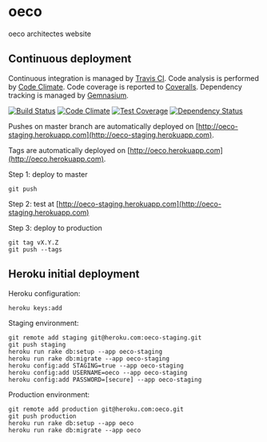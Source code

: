 oeco
====

oeco architectes website


Continuous deployment
---------------------

Continuous integration is managed by [Travis CI](https://travis-ci.org/).
Code analysis is performed by [Code Climate](https://codeclimate.com/).
Code coverage is reported to [Coveralls](https://coveralls.io/).
Dependency tracking is managed by [Gemnasium](https://gemnasium.com/).

[![Build Status](http://img.shields.io/travis/amercier/oeco/master.svg?style=flat-square)](https://travis-ci.org/amercier/oeco/builds)
[![Code Climate](http://img.shields.io/codeclimate/github/amercier/oeco.svg?style=flat-square)](https://codeclimate.com/github/amercier/oeco)
[![Test Coverage](http://img.shields.io/coveralls/amercier/oeco/master.svg?style=flat-square)](https://coveralls.io/r/amercier/oeco?branch=master)
[![Dependency Status](http://img.shields.io/gemnasium/amercier/oeco.svg?style=flat-square)](https://gemnasium.com/amercier/oeco)

Pushes on master branch are automatically deployed on
[http://oeco-staging.herokuapp.com](http://oeco-staging.herokuapp.com).

Tags are automatically deployed on
[http://oeco.herokuapp.com](http://oeco.herokuapp.com).

Step 1: deploy to master

    git push

Step 2: test at [http://oeco-staging.herokuapp.com](http://oeco-staging.herokuapp.com)

Step 3: deploy to production

    git tag vX.Y.Z
    git push --tags


Heroku initial deployment
-------------------------

Heroku configuration:

    heroku keys:add

Staging environment:

    git remote add staging git@heroku.com:oeco-staging.git
    git push staging
    heroku run rake db:setup --app oeco-staging
    heroku run rake db:migrate --app oeco-staging
    heroku config:add STAGING=true --app oeco-staging
    heroku config:add USERNAME=oeco --app oeco-staging
    heroku config:add PASSWORD=[secure] --app oeco-staging

Production environment:

    git remote add production git@heroku.com:oeco.git
    git push production
    heroku run rake db:setup --app oeco
    heroku run rake db:migrate --app oeco
